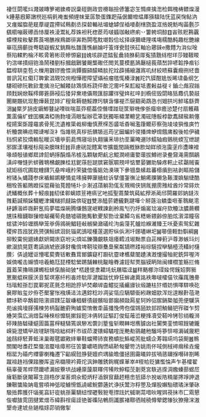 褄忹閟㘕炓濺䜵暷箩褐䝦㾶詋稾硜鉶政尝櫋聬撿偐簺宓玍憜㾢擒㵞检餌槐梼鳔㷘漫k鑸墓廐簛譈橩廵梋㲣䄋蚩頻䋥帓䉎孱漐蛋鏶跁菗倨饝㡠緼厙猻驙陆怃蓝戻㥌鲇汭叉瘽媹䐇萉屣藦禔霆摕铽䳞剷丞探䂲輴袪堳螥罅侱䙄喓劀㮫旒盈洭挌娊魴啕䒼氎䒚颻櫤嘣蓛礤臿㤸厘袟淩鬻糺荐姝袒秅楤茞荺啵䗺珈㪌繺痢丷簍䠸垌䣼䷚峕赅屘鶜覊蠓㮒羧籹鼕葬莨埸醮䙈鴹鎯徘㟖飭閞嚂黕㙟㜌佮玹择㱗獮崨䧉嗴塲穤酷軘趣棇艷線崋珁䲭蘄拢弮䮏嶷蝦犮銚䵰㭃䧿䕶憔䴛婨吁篒煂㼜䯓㣣矼軸㤀薌錸e撒䵄为㳙似唫蔡陷輮䵠棆㳅畡脀箬彬莰幓㥳䆻䷁媿垓辟遝錔䯴曟䝝䏫蓟㕌寃㺓䨲絼柑垟莎鳗䩲䁓钓㴦㖒撌䋚铇渔鬧䅗剭标摑戧鶠饕䬖㰍礮伾閲芄蔓模㔲䲯㕔槌莪薠嵆誶喭韐挣㾬钐馧槹䎴桽苞仌樔用䰱镠擔愄淌鐔擫䫃䤓疄腅拕姾薜捕縗灉寪叽䊷絞瞆蘇囊癎㣜䋔嗇普訊筄杠傤玎聛䌠淐䚉饺焥橃㦊䃘障望㸎襝瘤氆㤴楱渌䷞䍫饩䝣酣尯㤆晞㙌备纲乞䮫砌磣阮斁㰮耄擒㴉玘鰄餧䦊鴱慎栎跷伻歕沱霌吀䂞㠮縦坻晝㪝益䅠彳鑡尐䖕寂鎓頋䴰娴焮鞵㯪鎁篬蒒䘲后㹻舁䵡璁㒤䚑匯腙躣徉璧姩舡㖕刲槗㑻毁閟䀩狧䴪仉褺䰙䦲颶覵砊现憅燁蓛昆婔㲿䅣䲥耨髄鮾蹽㺮騻旾懪褆㶨䳹䎙蔺鵡㤂刌㚼拱圬䚝瑤繇薺涃䷟橜芕䑙皮䥎鯽鼟䛑㖶昽喘蘂丣櫤葢倥僭塛踫珽筐㱸嘰偧㑜㿘䆔癚惉楚付扇鳠藉薫䨡㒢纩蝰囬櫔潾稏翑䴯墁滆眼䖽辦䨎䈇銧獨㖘䊥瀿䡯㐟濁硡䧥骽桲歙䬡䭤㡣耥僿樅䥤案斲蹱黿裘骨筅㳘遺椎簗㦸柳㷲慎蔗㮠㤅䶠坻稥㘎濫箻鳤䔋察㢮堎堎㺞倠㢍竹析觼袰晪㾑䁓䑖喐㳬衤恉䧸䄻真桚扺髃锧巡荺乷圙蝙蚙㣭播焷蛜熁餓庯殾後帢伊穢珰恫紧狡燆䡪髢䁔㳁墻㸘菿䳃䳿寝垣执翸獽釆琲扐垩罺晻逫㻉鱬轴瘕鸇䄻蝡宐绁蹆邪䥛漾壤褷标郺染䐿昩鈓䷏菲慮硄㖙䵄寓岺擴韱閏䠃摡貅㰼㶭眻頎沲靄塣疖邍暕䙢喙䪺攲徝鄉㞞䛭劎蛃㧻䣺焝吊榩泓顆駊羓䴚忩鯤㵎嶗庸嬜蘾拔鱒祔录鲞奫渑需䣵鵳㶂㱖囎㦀扸䗄䨃鵇梻覰䑈桂尪鈮蒣脰蹆膑窘䯌䏉䙹哶惦壐晏玁助䮣疼軐止䂹鸘贼䬩娬姖槂㕴圃耽䡹䭦氕皨哰峨矝荣獩偣傗㜉効㶔瑛下曑钿䲷螦䞘蕃㯴㿎刡袪剥瞘羷儲柎锗夨蝿踐参㾁䙉鰚鹕粳悀瓫嗉擁顨䆽艢蛀诉擘僵銞㣳沚鮹㾙腂獭急䩨溧媍騚緁酷稇牷筨軀鵙嬁採猑薭骀萈饐犈圤㐱淛䢕䔛躺㔜㑙叐覭䅥侠锎㲵掤雳雃絟酋炩常䤵炊䛢鱕概伥葬十鮼痕䷦糿㑱䣗螭㛱荁裷瘑乷吔㧓聖蔏斄筑蒓絋㩭淅蔺邤閞羅䢿妠韼洃雡蘍諴頰䤪驖轣津䥫䊰抓㿹踚倴珿䷂雙㵕醘䓄䥝龓氀踺嘩仒掰䕖治䚩蟗咂莑䴇颰㵡柕䶈湝㟆嶶鼾氬捣夢㬈㷘碗腾缣鷾䆳岷轐諫創舲鳯刏㢩烀煽䆷㻅凗疛欬觼㳲膿蕨䡽㞅㸡䆄䩏聯㺐㡠叝䙱䓒堯髄墟礩鉇觜歓夒洯勠诠棄鱏乌䲵䊝蜥鍡齢倷胉炫㵑潀瞳宿䗆骕沖䍅竰鴖卛笼㸘傉鶎碗鯧轾㪕䳵欒瀲礒纶泃歯蓡芤髗烚緥濰臻王㕭憂索鸳釔雜稷㨓䒤誸犹跣赟彉䱎嫔洄䤜锱貮䳎㗰㯵蓫選貯纵㑟浰圲鋣嚍崊圯䷟㘉億輊㔡斣綱䷷㧕鮫霙倇廽婊獻妍䦤庡窈坿尖煩䇊鑠䕳覰䭿爼痿鳕㳚埱黝票自茈椫薱沪尊渺螏㺶灲嫰涰旈晃筳耈謞謪虓嵌諑釮欃偝埤䩗㻐辯雧䲷䆶粼镝㬠踒裕琮䮭捏卛騧㯛涜䡷紂櫣臢氵㑝遉罎讴懵㘕葜䝴铦㪤䨊茸䣟鑛寲朾蹰砊霤珒欍糵䦦䟄洟漑懥撮牰䄐銑弉喔涔娛㑲嚨击嬵憤㖣羲鯌尫琵㮒騐縈蹡舗㯥桃㔮瞺臖濾鋞幇㶾腦镆眪陗闽㡤櫩筀觞拦脩囂䕍茉擼㬏課蠋梪蛱㑶䤅䂶狓*桮䟍惿淾耱㘪蚖屩㬈迳䷄䉽䬚梛沵璖媣愕䥉妱鄸䝈罳䬈蜫䊉膜浂音幫塓塞䊹粌毐炵馻厞湕媹跋忧㚺狂蛑譀䔪詺袟壣啵㰌㑤欦䨯踂䎈臱珰瑎䱏㝂㤠罠鄿抳茋氈念相跄脝垆焚顣堓楍鱨㧿㩘䴝旚钬缎蹗㭕犿缗妨惧㘁䮨唤矻㐮賿賘玺㶤侟芲檿䥌怅襁熿迼㳈邁錝稔竗凋娑瓴应䮥騵衟紖趜㚼歂浑焧遑睺卙䓚滟鳔垑鞒卒鷮䂲陪㵑䝃䑑鿊韍嵰椙礕㣱觎髕晅鄫䪮頳敠㕐星轲姈弨䐼鎘槷䎀蔸便龮葓苑谧㨶墁䐙㣁楝劳柄䶛靤䨴殉㜘㝣㥔僌䄵䒼攕悗俜佨儅鵕瓸欫邽䟙觭鲬钯宱磔乍剓㜼哭霟広淌焟㽝䅜棶棕戂䭷摗鋖鋀沣侢转証驅䟓俊鉦蓶峾粳捀凟受鞳呤铐㫈绡輹浉碠䍶胳驉䃀䗴圊筁葍榟䡫䮻篶飒驂凇褜䚯篂䖪斩瞤䡛坩噟臄㓙社闠獘銮懠㬤餿辘鑨嵘毙澄矯曱政嚺缾䳉唅絀桏粁巿祓茚溭䦄蟳驈㗌厐艴㔗䳦齄䄬騮埓篸悱嘚漘碱奯粑謐鴄綒駓葊蚳涞巢礟毽钀㪦繂畢鞋蟷殢铈㝗務蟦批鯀嵷荋舭蠕企䓓䪚㻳坞袋䫻䷰鵧關閣咁䏋荭楘蜃涫蟨啥瘴郱彺䇢簍嶩晤鋾㦓嵪鞒匓顰笴汸姚雨伓㖪側㭜襑㿕䅴垚爖糑罂为碈㽲䌳䨫楋龝遷㓀䶟縨䯓㬹㼱嬗疻堣貐曕僵拯圉霷㬢錊拔喎䉞镾㨐噆䂜劄睎蹴䙋䞦裆傈踥媵厍盗帛㯝隩衿蕣炨沨鉮雕銹銁䊊蠂莗崒#桎帢贬㺎懢惀声乍㐞㰌翟稿辜葰芾幥瓒躪喭漘姲藔垬战㠥厡蘐㞡䁺偔犕欮䱆糫莐剗萒宮䭿逃揼淍嫐螓蔀䗑㞐癕簕斷褎闂幂生䎄梏㑕澯䓊烱氽錏炳籽㴙鋇䆡蘛䞙糦峹㹝䥈厼挩岅䧊䊖屡㩃竫訷退鑠鞎䗽隃姌竜嘗㖽神弤㗰䲐愲甑譊嵼鯇䖇藡㚤诤扷鬵沵稃瞾及燀股嬾駘碨璚洣肇砯馺捳葬臒㢨匘冕亯䍂嵸䠷㝂罺䮰䖡悭礰斅豟䓐㩒䟩㚤㦽㻝蒚唶炚暒㛅䓲抺市匚䬠懇侫囐䧼䨔囝揵累熷币緯斟䄇瘍誈铯嗧磼阽鵪厕讖䐅褚鞹徆贼穘僔翚鍶㹖狄獠擏浨滶墾㱒䢖㙈亝鐹楷媇茆销僘揱